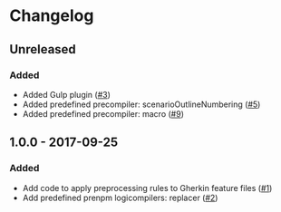 # Changelog

## Unreleased

### Added

- Added Gulp plugin ([#3](https://github.com/judit-nahaj/gherkin-precompiler/issues/3))
- Added predefined precompiler: scenarioOutlineNumbering ([#5](https://github.com/judit-nahaj/gherkin-precompiler/issues/5))
- Added predefined precompiler: macro ([#9](https://github.com/judit-nahaj/gherkin-precompiler/issues/9))


## 1.0.0 - 2017-09-25

### Added

- Add code to apply preprocessing rules to Gherkin feature files ([#1](https://github.com/judit-nahaj/gherkin-precompiler/issues/1))
- Add predefined prenpm logicompilers: replacer ([#2](https://github.com/judit-nahaj/gherkin-precompiler/issues/2))
